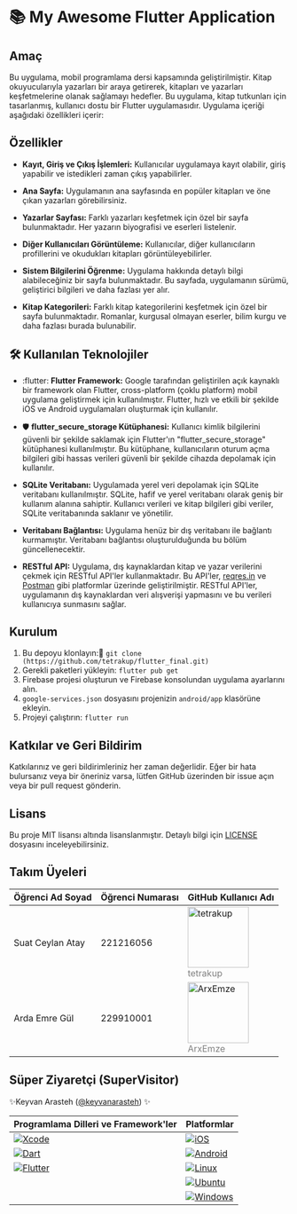 # 📚 My Awesome Flutter Application
## Amaç

Bu uygulama, mobil programlama dersi kapsamında geliştirilmiştir. Kitap okuyucularıyla yazarları bir araya getirerek, kitapları ve yazarları keşfetmelerine olanak sağlamayı hedefler.
Bu uygulama, kitap tutkunları için tasarlanmış, kullanıcı dostu bir Flutter uygulamasıdır. Uygulama içeriği aşağıdaki özellikleri içerir:

## Özellikler

- **Kayıt, Giriş ve Çıkış İşlemleri:** Kullanıcılar uygulamaya kayıt olabilir, giriş yapabilir ve istedikleri zaman çıkış yapabilirler.
  
- **Ana Sayfa:** Uygulamanın ana sayfasında en popüler kitapları ve öne çıkan yazarları görebilirsiniz.
  
- **Yazarlar Sayfası:** Farklı yazarları keşfetmek için özel bir sayfa bulunmaktadır. Her yazarın biyografisi ve eserleri listelenir.
  
- **Diğer Kullanıcıları Görüntüleme:** Kullanıcılar, diğer kullanıcıların profillerini ve okudukları kitapları görüntüleyebilirler.
  
- **Sistem Bilgilerini Öğrenme:** Uygulama hakkında detaylı bilgi alabileceğiniz bir sayfa bulunmaktadır. Bu sayfada, uygulamanın sürümü, geliştirici bilgileri ve daha fazlası yer alır.
  
- **Kitap Kategorileri:** Farklı kitap kategorilerini keşfetmek için özel bir sayfa bulunmaktadır. Romanlar, kurgusal olmayan eserler, bilim kurgu ve daha fazlası burada bulunabilir.

## 🛠️ Kullanılan Teknolojiler 

- :flutter: **Flutter Framework:** Google tarafından geliştirilen açık kaynaklı bir framework olan Flutter, cross-platform (çoklu platform) mobil uygulama geliştirmek için kullanılmıştır. Flutter, hızlı ve etkili bir şekilde iOS ve Android uygulamaları oluşturmak için kullanılır.

- 🛡️ **flutter_secure_storage Kütüphanesi:** Kullanıcı kimlik bilgilerini güvenli bir şekilde saklamak için Flutter'ın "flutter_secure_storage" kütüphanesi kullanılmıştır. Bu kütüphane, kullanıcıların oturum açma bilgileri gibi hassas verileri güvenli bir şekilde cihazda depolamak için kullanılır.

- **SQLite Veritabanı:** Uygulamada yerel veri depolamak için SQLite veritabanı kullanılmıştır. SQLite, hafif ve yerel veritabanı olarak geniş bir kullanım alanına sahiptir. Kullanıcı verileri ve kitap bilgileri gibi veriler, SQLite veritabanında saklanır ve yönetilir.

- **Veritabanı Bağlantısı:** Uygulama henüz bir dış veritabanı ile bağlantı kurmamıştır. Veritabanı bağlantısı oluşturulduğunda bu bölüm güncellenecektir.

- **RESTful API:** Uygulama, dış kaynaklardan kitap ve yazar verilerini çekmek için RESTful API'ler kullanmaktadır. Bu API'ler, [reqres.in](https://reqres.in/) ve [Postman](https://www.postman.com/) gibi platformlar üzerinde geliştirilmiştir. RESTful API'ler, uygulamanın dış kaynaklardan veri alışverişi yapmasını ve bu verileri kullanıcıya sunmasını sağlar.

## Kurulum

1. Bu depoyu klonlayın:🔗 `git clone (https://github.com/tetrakup/flutter_final.git)`
2. Gerekli paketleri yükleyin: `flutter pub get`
3. Firebase projesi oluşturun ve Firebase konsolundan uygulama ayarlarını alın.
4. `google-services.json` dosyasını projenizin `android/app` klasörüne ekleyin.
5. Projeyi çalıştırın: `flutter run`

## Katkılar ve Geri Bildirim

Katkılarınız ve geri bildirimleriniz her zaman değerlidir. Eğer bir hata bulursanız veya bir öneriniz varsa, lütfen GitHub üzerinden bir issue açın veya bir pull request gönderin.

## Lisans

Bu proje MIT lisansı altında lisanslanmıştır. Detaylı bilgi için [LICENSE](LICENSE) dosyasını inceleyebilirsiniz.


## Takım Üyeleri

| Öğrenci Ad Soyad      | Öğrenci Numarası | GitHub Kullanıcı Adı        |
|-----------------------|------------------|----------------------------|
| Suat Ceylan Atay      | 221216056        | [<img src="https://avatars.githubusercontent.com/u/97338156?v=4" width="110" height="110" alt="tetrakup">](https://github.com/tetrakup) <br> <span style="color:gray">tetrakup</span> |
| Arda Emre Gül         | 229910001        | [<img src="https://avatars.githubusercontent.com/u/107351003?v=4" width="110" height="110" alt="ArxEmze">](https://github.com/ArxEmze) <br> <span style="color:gray">ArxEmze</span>    |






## Süper Ziyaretçi (SuperVisitor)

✨Keyvan Arasteh ([@keyvanarasteh](https://github.com/keyvanarasteh)) ✨


|       Programlama Dilleri ve Framework'ler       |         Platformlar         |
|--------------------------------------------------|-----------------------------|
| [![Xcode](https://img.shields.io/badge/Xcode-007ACC?style=for-the-badge&logo=Xcode&logoColor=white)](https://developer.apple.com/xcode/) | [![iOS](https://img.shields.io/badge/iOS-000000?style=for-the-badge&logo=ios&logoColor=white)](https://www.apple.com/ios/) |
| [![Dart](https://img.shields.io/badge/Dart-0175C2?style=for-the-badge&logo=dart&logoColor=white)](https://dart.dev/) | [![Android](https://img.shields.io/badge/Android-3DDC84?style=for-the-badge&logo=android&logoColor=white)](https://www.android.com/) |
| [![Flutter](https://img.shields.io/badge/Flutter-02569B?style=for-the-badge&logo=flutter&logoColor=white)](https://flutter.dev/) | [![Linux](https://img.shields.io/badge/Linux-FCC624?style=for-the-badge&logo=linux&logoColor=black)](https://www.linux.org/) |
| | [![Ubuntu](https://img.shields.io/badge/Ubuntu-E95420?style=for-the-badge&logo=ubuntu&logoColor=white)](https://ubuntu.com/) |
| | [![Windows](https://img.shields.io/badge/Windows-0078D6?style=for-the-badge&logo=windows&logoColor=white)](https://www.microsoft.com/windows) |

